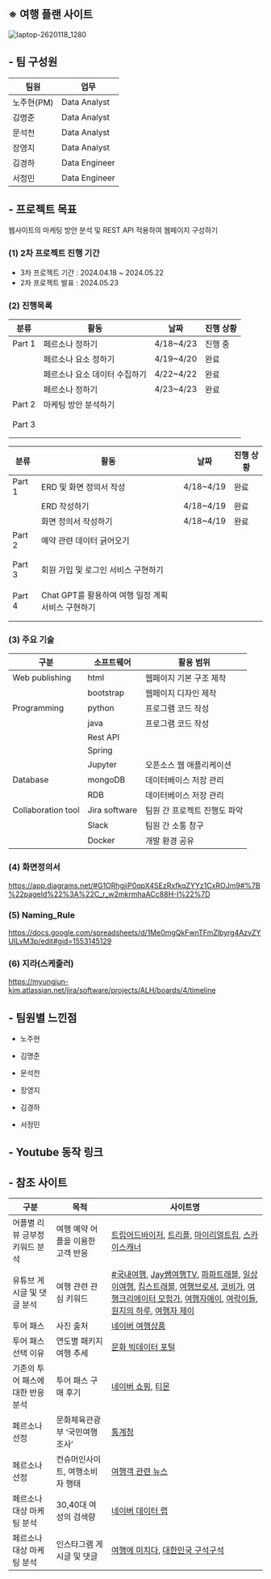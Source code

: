 ## ※ 여행 플랜 사이트
![laptop-2620118_1280](https://github.com/nohjuhyeon/AI_L.K.J/assets/151099231/913188c9-c114-4b2f-a173-805b7d860b65)

## - 팀 구성원
|팀원|업무|
|--|--|
|노주현(PM)|Data Analyst|
|김명준|Data Analyst|
|문석천|Data Analyst|
|장영지|Data Analyst|
|김경하|Data Engineer|
|서정민|Data Engineer|

## - 프로젝트 목표
웹사이트의 마케팅 방안 분석 및 REST API 적용하여 웹페이지 구성하기

### (1) 2차 프로젝트 진행 기간
- 3차 프로젝트 기간 : 2024.04.18 ~ 2024.05.22
- 2차 프로젝트 발표 : 2024.05.23

### (2) 진행목록
|분류|활동|날짜|진행 상황|
|--|--|--|--|
|Part 1|페르소나 정하기|4/18~4/23|진행 중|
||페르소나 요소 정하기|4/19~4/20|완료|
||페르소나 요소 데이터 수집하기|4/22~4/22|완료|
||페르소나 정하기|4/23~4/23|완료|
|Part 2|마케팅 방안 분석하기|||
|||||
|||||
|Part 3||||
|||||
|||||

|분류|활동|날짜|진행 상황|
|--|--|--|--|
|Part 1|ERD 및 화면 정의서 작성|4/18~4/19|완료|
||ERD 작성하기|4/18~4/19|완료|
||화면 정의서 작성하기|4/18~4/19|완료|
|Part 2|예약 관련 데이터 긁어오기|||
|||||
|||||
|Part 3|회원 가입 및 로그인 서비스 구현하기|||
|||||
|||||
|Part 4|Chat GPT를 활용하여 여행 일정 계획 서비스 구현하기|||
|||||
|||||
### (3) 주요 기술
|구분|소프트웨어|활용 범위|
|--|--|--|
|Web publishing|html|웹페이지 기본 구조 제작|
||bootstrap|웹페이지 디자인 제작|
|Programming|python|프로그램 코드 작성|
||java|프로그램 코드 작성|
||Rest API||
||Spring||
||Jupyter|오픈소스 웹 애플리케이션|
|Database|mongoDB|데이터베이스 저장 관리|
||RDB|데이터베이스 저장 관리|
|Collaboration tool|Jira software|팀원 간 프로젝트 진행도 파악|
||Slack|팀원 간 소통 창구|
||Docker|개발 환경 공유|

### (4) 화면정의서
https://app.diagrams.net/#G1ORhgjiP0qpX4SEzRxfkqZYYz1CxROJm9#%7B%22pageId%22%3A%22C_r_w2mkrmhaACc88H-I%22%7D 
### (5) Naming_Rule
https://docs.google.com/spreadsheets/d/1Me0mgQkFwnTFmZlbyrg4AzvZYUILvM3p/edit#gid=1553145129


### (6) 지라(스케줄러)
https://myungjun-kim.atlassian.net/jira/software/projects/ALH/boards/4/timeline

## - 팀원별 느낀점
- 노주현

- 김명준

- 문석천

- 장영지

- 김경하

- 서정민

## - Youtube 동작 링크

## - 참조 사이트
|구분|목적|사이트명|
|--|--|--|
|어플별 리뷰 긍부정 키워드 분석|여행 예약 어플을 이용한 고객 반응|[트립어드바이저](https://play.google.com/store/apps/details?id=com.tripadvisor.tripadvisor), [트리플](https://play.google.com/store/apps/details?id=com.titicacacorp.triple), [마이리얼트립](https://play.google.com/store/apps/details?id=com.mrt.ducati), [스카이스캐너](https://play.google.com/store/apps/details?id=net.skyscanner.android.main)|
|유튜브 게시글 및 댓글 분석|여행 관련 관심 키워드|[#국내여행](https://www.youtube.com/results?search_query=%23%EA%B5%AD%EB%82%B4%EC%97%AC%ED%96%89&sp=CAM%253D), [Jay쌤여행TV](https://www.youtube.com/@JayTravelTV), [파파트래블](https://www.youtube.com/@papa1/videos), [일상이여행](https://www.youtube.com/@everyday_travel), [킴스트래블](https://www.youtube.com/@kimstravel), [여행브로셔](https://www.youtube.com/@travelbrochure/videos), [코비가](https://www.youtube.com/@korea_trip/videos), [여행크리에이터 모험가](https://www.youtube.com/@mwomga/videos), [여행자메이](https://www.youtube.com/@TravelerMay), [여락이들](https://www.youtube.com/@user-qj6hq4ue6e/search?query=%EA%B5%AD%EB%82%B4), [원지의 하루](https://www.youtube.com/@im1G/search?query=%EA%B5%AD%EB%82%B4), [여행자 제이](https://www.youtube.com/playlist?list=PLrz06nDEBDq5Gta-s1EHgTSJa05DoFdB1)|
|투어 패스|사진 출처|[네이버 여행상품](https://pkgtour.naver.com/)|
|투어 패스 선택 이유|연도별 패키지 여행 추세|[문화 빅데이터 포털](https://www.bigdata-culture.kr/bigdata/user/data_market/detail.do?id=b44da660-5892-11ec-8ee4-95f65f846b27)|
|기존의 투어 패스에 대한 반응 분석|투어 패스 구매 후기|[네이버 쇼핑](https://search.shopping.naver.com/search/all?query=%ED%88%AC%EC%96%B4%ED%8C%A8%EC%8A%A4), [티몬](https://search.tmon.co.kr/search/?keyword=%ED%88%AC%EC%96%B4%ED%8C%A8%EC%8A%A4&thr=hs)|
|페르소나 선정|문화체육관광부 ‘국민여행조사’|[통계청](https://kosis.kr/statHtml/statHtml.do?orgId=113&tblId=DT_113_STBL_1029207&vw_cd=MT_ZTITLE&list_id=314_31401_013&scrId=&seqNo=&lang_mode=ko&obj_var_id=&itm_id=&conn_path=MT_ZTITLE&path=%252FstatisticsList%252FstatisticsListIndex.do)|
|페르소나 선정|컨슈머인사이트, 여행소비자 행태|[여행객 관련 뉴스](https://www.newspim.com/news/view/20240130000971)|
|페르소나 대상 마케팅 분석|30,40대 여성의 검색량|[네이버 데이터 랩](https://datalab.naver.com/keyword/trendResult.naver?hashKey=N_81429a21c4da61246a8e167e7da0a6d6)|
|페르소나 대상 마케팅 분석|인스타그램 게시글 및 댓글|[여행에 미치다](https://www.instagram.com/yeomi.travel/), [대한민국 구석구석](https://www.instagram.com/kto9suk9suk/)|

